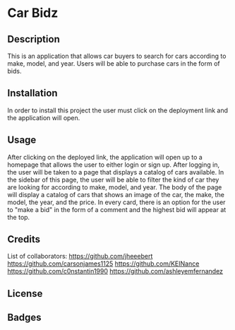 # Car Bidz

## Description

This is an application that allows car buyers to search for cars according to make, model, and year. Users will be able to purchase cars in the form of bids.

## Installation

In order to install this project the user must click on the deployment link and the application will open.

## Usage

After clicking on the deployed link, the application will open up to a homepage that allows the user to either login or sign up. After logging in, the user will be taken to a page that displays a catalog of cars available. In the sidebar of this page, the user will be able to filter the kind of car they are looking for according to make, model, and year. The body of the page will display a catalog of cars that shows an image of the car, the make, the model, the year, and the price. In every card, there is an option for the user to "make a bid" in the form of a comment and the highest bid will appear at the top.

## Credits
List of collaborators:
https://github.com/jheeebert
https://github.com/carsonjames1125
https://github.com/KEINance
https://github.com/c0nstantin1990
https://github.com/ashleyemfernandez

## License

## Badges